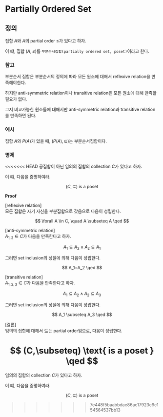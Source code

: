 # Partially Ordered Set
## 정의
집합 $A$와 $A$의 partial order $\le$가 있다고 하자.

이 떄, 집합 $(A, \le)$를 `부분순서집합(partially ordered set, poset)`이라고 한다.

### 참고
부분순서 집합은 부분순서의 정의에 따라 모든 원소에 대해서 reflexive relation을 만족해야한다.

하지만 anti-symmetric relation이나 transitive relation은 모든 원소에 대해 만족할 필요가 없다. 

그저 비교가능한 원소들에 대해서만 anti-symmetric relation과 transitive relation를 만족하면 된다.

### 예시
집합 $A$와 $P(A)$가 있을 때, $(P(A), \subseteq)$는 부분순서집합이다.

### 명제
<<<<<<< HEAD
공집합이 아닌 임의의 집합의 collection $C$가 있다고 하자.

이 떄, 다음을 증명하여라.

$$(C,\subseteq) \text{ is a poset }$$ 

**Proof**

[reflexive relation]  
모든 집합은 자기 자신을 부분집합으로 갖음으로 다음이 성립한다.

$$ \forall A \in C, \quad A \subseteq A \qed $$

[anti-symmetric relation]  
$A_{1,2} \in C$가 다음을 만족한다고 하자.

$$ A_1 \subseteq A_2 \land A_2 \subseteq A_1 $$

그러면 set inclusion의 성질에 의해 다음이 성립한다.

$$ A_1=A_2 \qed $$

[transitive relation]  
$A_{1,2,3} \in C$가 다음을 만족한다고 하자.

$$ A_1 \subseteq A_2 \land A_2 \subseteq A_3 $$

그러면 set inclusion의 성질에 의해 다음이 성립한다.

$$ A_1 \subseteq A_3 \qed $$

[결론]  
임의의 집합에 대해서 $\subseteq$는 partial order임으로, 다음이 성립한다.

$$ (C,\subseteq) \text{ is a poset } \qed $$ 
=======
임의의 집합의 collection $C$가 있다고 하자.

이 떄, 다음을 증명하여라.

$$(C,\subseteq) \text{ is a poset }$$ 
>>>>>>> 7e448f5baabbdae86ac17923c9c154564537bb13
